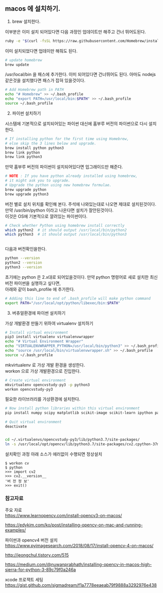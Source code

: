 ## macos 에 설치하기. 

1. brew 설치한다.

이부분은 이미 설치 되어있다면 다음 과정인 업데이트만 해주고 건너 뛰어도된다.

```bash
ruby -e "$(curl -fsSL https://raw.githubusercontent.com/Homebrew/install/master/install)"
```

이미 설치되었다면 업데이만 해줘도 된다.

```bash
# update homebrew 
brew update
```

/usr/local/bin 을 패스에 추가한다. 이미 되어있다면 건너뛰어도 된다. 아마도 nodejs같은것을 설치했다면 패스가 잡혀 있을것이다.

```bash
# Add Homebrew path in PATH
echo "# Homebrew" >> ~/.bash_profile
echo "export PATH=/usr/local/bin:$PATH" >> ~/.bash_profile
source ~/.bash_profile
```

2. 파이썬 설치하기

시스템에 기본적으로 설치되어있는 파이썬 대신에 홈부루 버전의 파이썬으로 다시 설치한다.
```bash
# If installing python for the first time using Homebrew, 
# else skip the 3 lines below and upgrade. 
brew install python python3
brew link python
brew link python3
```
 
만약 홈부루 버전의 파이썬이 설치되어있다면 업그래이드만 해준다.
```bash
# NOTE : If you have python already installed using homebrew, 
# it might ask you to upgrade.
# Upgrade the python using new homebrew formulae.
brew upgrade python
brew upgrade python3

```

버전 별로 설치 위치를 확인해 본다. 주석에 나와있는대로 나오면 제대로 설치된것이다.  
만약 /usr/bin/python 이라고 나온다면 설치가 잘안된것이다.  
이것은 OS에 기본적으로 깔려있는 파이썬이다.  
```bash
# Check whether Python using homebrew install correctly
which python2  # it should output /usr/local/bin/python2
which python3  # it should output /usr/local/bin/python3
 
```

다음과 버전확인을한다.
```bash
python --version
python2 --version
python3 --version
````

초기에는 python 은 2.x대로 되어있을것이다. 만약 python 명령어로 새로 설치한 최신버전 파이썬을 실행하고 싶다면,  
아래와 같이 bash_profile 에 추가한다.
```bash
# Adding this line to end of .bash_profile will make python command 
export PATH="/usr/local/opt/python/libexec/bin:$PATH"

```

3. 버츄얼환경에 파이썬 설치하기

가상 개발환경 만들기 위하여 virtualenv 설치하기
```bash
# Install virtual environment
pip3 install virtualenv virtualenvwrapper
echo "# Virtual Environment Wrapper"
echo "VIRTUALENVWRAPPER_PYTHON=/usr/local/bin/python3" >> ~/.bash_profile
echo "source /usr/local/bin/virtualenvwrapper.sh" >> ~/.bash_profile
source ~/.bash_profile

```

mkvirtualenv 로 가상 개발 환경을 생성한다.  
workon 으로 가상 개발환경으로 진입한다.

```bash
# Create virtual environment
mkvirtualenv opencvstudy-py3 -p python3
workon opencvstudy-py3
```

필요한 라이브러리를 가상환경에 설치한다.
```bash
# Now install python libraries within this virtual environment
pip install numpy scipy matplotlib scikit-image scikit-learn ipython pandas
  
# Quit virtual environment
deactivate
```

```bash

cd ~/.virtualenvs/opencvstudy-py3/lib/python3.7/site-packages/
ln -s /usr/local/opt/opencv/lib/python3.7/site-packages/cv2.cpython-37m-darwin.so cv2.so

```

설치확인 과정 아래 소스가 에러없이 수행되면 정상설치

```shell
$ workon cv
$ python
>>> import cv2
>>> cv2.__version__
'버 전 정 보'
>>> exit()
```


### 참고자료 

주요 자료  
https://www.learnopencv.com/install-opencv3-on-macos/

https://edykim.com/ko/post/installing-opencv-on-mac-and-running-examples/

파이썬과 opencv4 버전 설치  
https://www.pyimagesearch.com/2018/08/17/install-opencv-4-on-macos/

http://jeongchul.tistory.com/515  

https://medium.com/@nuwanprabhath/installing-opencv-in-macos-high-sierra-for-python-3-89c79f0a246a  


xcode 프로잭트 세팅  
https://gist.github.com/sigmadream/f1a7778eeaeab79f9888a3292976e438
